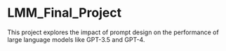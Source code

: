 # LMM_Final_Project
This project explores the impact of prompt design on the performance of large language models like GPT-3.5 and GPT-4.
